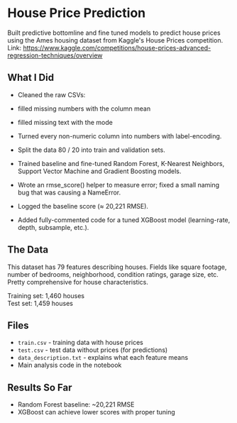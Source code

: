 # House Price Prediction

Built predictive bottomline and fine tuned models to predict house prices using the Ames housing dataset from Kaggle's House Prices competition.
Link: https://www.kaggle.com/competitions/house-prices-advanced-regression-techniques/overview

## What I Did

- Cleaned the raw CSVs:

- filled missing numbers with the column mean

- filled missing text with the mode

- Turned every non-numeric column into numbers with label-encoding.

- Split the data 80 / 20 into train and validation sets.

- Trained baseline and fine-tuned Random Forest, K-Nearest Neighbors, Support Vector Machine and Gradient Boosting models.

- Wrote an rmse_score() helper to measure error; fixed a small naming bug that was causing a NameError.

- Logged the baseline score (≈ 20,221 RMSE).

- Added fully-commented code for a tuned XGBoost model (learning-rate, depth, subsample, etc.).

## The Data

This dataset has 79 features describing houses. Fields like square footage, number of bedrooms, neighborhood, condition ratings, garage size, etc. Pretty comprehensive for house characteristics.

Training set: 1,460 houses  
Test set: 1,459 houses

## Files

- `train.csv` - training data with house prices
- `test.csv` - test data without prices (for predictions)
- `data_description.txt` - explains what each feature means
- Main analysis code in the notebook

## Results So Far

- Random Forest baseline: ~20,221 RMSE
- XGBoost can achieve lower scores with proper tuning
